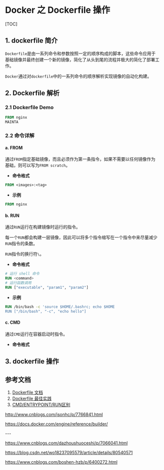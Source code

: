 # Docker 之 Dockerfile 操作

[TOC]

## 1. dockerfile 简介

`Dockerfile`是由一系列命令和参数按照一定的顺序构成的脚本，这些命令应用于基础镜像并最终创建一个新的镜像，简化了从头到尾的流程并极大的简化了部署工作。

`Docker`通过对`dockerfile`中的一系列命令的顺序解析实现镜像的自动化构建。

## 2. Dockerfile 解析

### 2.1 Dockerfile Demo

```dockerfile
FROM nginx
MAINTA
```

### 2.2 命令详解 

#### a. FROM

通过`FROM`指定基础镜像，而且必须作为第一条指令，如果不需要以任何镜像作为基础，则可以写为`FROM scratch`。

- **命令格式**

```dockerfile
FROM <images>:<tag>
```

- **示例**

```dockerfile
FROM nginx
```

#### b. RUN

通过`RUN`运行在构建镜像时运行的指令。

每一个`RUN`都会构建一层镜像，因此可以将多个指令缩写在一个指令中来尽量减少`RUN`指令的条数。

`RUN`指令的换行符`\`。

- **命令格式**

```dockerfile
# 运行 shell 命令
RUN <command>
# 运行函数调用
RUN ["executable", "param1", "param2"]
```

- **示例**

```dockerfile
RUN /bin/bash -c 'source $HOME/.bashrc; echo $HOME 
RUN ["/bin/bash", "-c", "echo hello"]
```

#### c. CMD

通过`CMD`运行在容器启动时指令。

- **命令格式**

## 3. dockerfile 操作



## 参考文档

1. [Dockerfile 文档](https://docs.docker.com/engine/reference/builder/#dockerfile-reference)
2. [Dockerfile 最佳实践](https://docs.docker.com/engine/userguide/eng-image/dockerfile_best-practices/#build-cache)
3. [CMD/ENTRYPOINT/RUN区别](https://segmentfault.com/q/1010000000417103)

http://www.cnblogs.com/jsonhc/p/7766841.html

<https://docs.docker.com/engine/reference/builder/> 

--- []()



https://www.cnblogs.com/dazhoushuoceshi/p/7066041.html

https://blog.csdn.net/wo18237095579/article/details/80540571

https://www.cnblogs.com/boshen-hzb/p/6400272.html